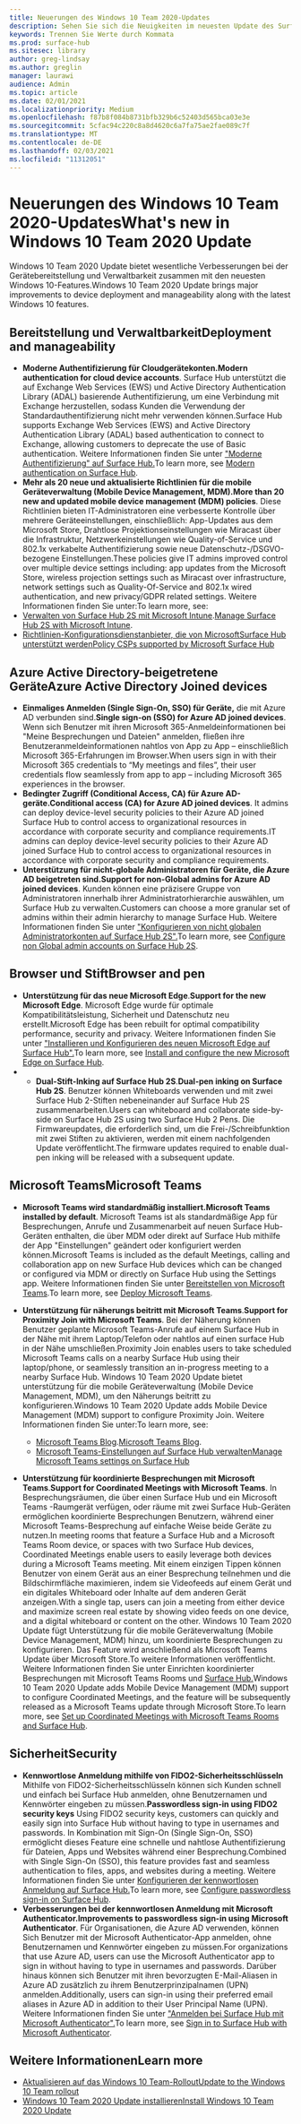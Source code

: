 ```yaml
---
title: Neuerungen des Windows 10 Team 2020-Updates
description: Sehen Sie sich die Neuigkeiten im neuesten Update des Surface Hub-Betriebssystems, Windows 10 Team 2020 Update, an.
keywords: Trennen Sie Werte durch Kommata
ms.prod: surface-hub
ms.sitesec: library
author: greg-lindsay
ms.author: greglin
manager: laurawi
audience: Admin
ms.topic: article
ms.date: 02/01/2021
ms.localizationpriority: Medium
ms.openlocfilehash: f87b8f084b8731bfb329b6c52403d565bca03e3e
ms.sourcegitcommit: 5cfac94c220c8a8d4620c6a7fa75ae2fae089c7f
ms.translationtype: MT
ms.contentlocale: de-DE
ms.lasthandoff: 02/03/2021
ms.locfileid: "11312051"
---
```

# <span data-ttu-id="21f7c-104">Neuerungen des Windows 10 Team 2020-Updates</span><span class="sxs-lookup"><span data-stu-id="21f7c-104">What's new in Windows 10 Team 2020 Update</span></span>

<span data-ttu-id="21f7c-105">Windows 10 Team 2020 Update bietet wesentliche Verbesserungen bei der Gerätebereitstellung und Verwaltbarkeit zusammen mit den neuesten Windows 10-Features.</span><span class="sxs-lookup"><span data-stu-id="21f7c-105">Windows 10 Team 2020 Update brings major improvements to device deployment and manageability along with the latest Windows 10 features.</span></span>

##  <span data-ttu-id="21f7c-106">Bereitstellung und Verwaltbarkeit</span><span class="sxs-lookup"><span data-stu-id="21f7c-106">Deployment and manageability</span></span>

- <span data-ttu-id="21f7c-107">**Moderne Authentifizierung für Cloudgerätekonten.**</span><span class="sxs-lookup"><span data-stu-id="21f7c-107">**Modern authentication for cloud device accounts**.</span></span> <span data-ttu-id="21f7c-108">Surface Hub unterstützt die auf Exchange Web Services (EWS) und Active Directory Authentication Library (ADAL) basierende Authentifizierung, um eine Verbindung mit Exchange herzustellen, sodass Kunden die Verwendung der Standardauthentifizierung nicht mehr verwenden können.</span><span class="sxs-lookup"><span data-stu-id="21f7c-108">Surface Hub supports Exchange Web Services (EWS) and Active Directory Authentication Library (ADAL) based authentication to connect to Exchange, allowing customers to deprecate the use of Basic authentication.</span></span> <span data-ttu-id="21f7c-109">Weitere Informationen finden Sie unter ["Moderne Authentifizierung" auf Surface Hub.](https://docs.microsoft.com/surface-hub/surface-hub-modern-auth)</span><span class="sxs-lookup"><span data-stu-id="21f7c-109">To learn more, see [Modern authentication on Surface Hub](https://docs.microsoft.com/surface-hub/surface-hub-modern-auth).</span></span>
- <span data-ttu-id="21f7c-110">**Mehr als 20 neue und aktualisierte Richtlinien für die mobile Geräteverwaltung (Mobile Device Management, MDM).**</span><span class="sxs-lookup"><span data-stu-id="21f7c-110">**More than 20 new and updated mobile device management (MDM) policies**.</span></span>      <span data-ttu-id="21f7c-111">Diese Richtlinien bieten IT-Administratoren eine verbesserte Kontrolle über mehrere Geräteeinstellungen, einschließlich: App-Updates aus dem Microsoft Store, Drahtlose Projektionseinstellungen wie Miracast über die Infrastruktur, Netzwerkeinstellungen wie Quality-of-Service und 802.1x verkabelte Authentifizierung sowie neue Datenschutz-/DSGVO-bezogene Einstellungen.</span><span class="sxs-lookup"><span data-stu-id="21f7c-111">These policies give IT admins improved control over multiple device settings including: app updates from the Microsoft Store, wireless projection settings such as Miracast over infrastructure, network settings such as Quality-Of-Service and 802.1x wired authentication, and new privacy/GDPR related settings.</span></span> <span data-ttu-id="21f7c-112">Weitere Informationen finden Sie unter:</span><span class="sxs-lookup"><span data-stu-id="21f7c-112">To learn more, see:</span></span> 
- <span data-ttu-id="21f7c-113">[Verwalten von Surface Hub 2S mit Microsoft Intune](surface-hub-2s-manage-intune.md).</span><span class="sxs-lookup"><span data-stu-id="21f7c-113">[Manage Surface Hub 2S with Microsoft Intune](surface-hub-2s-manage-intune.md).</span></span>
- [<span data-ttu-id="21f7c-114">Richtlinien-Konfigurationsdienstanbieter, die von MicrosoftSurface Hub unterstützt werden</span><span class="sxs-lookup"><span data-stu-id="21f7c-114">Policy CSPs supported by Microsoft Surface Hub</span></span>](https://docs.microsoft.com//windows/client-management/mdm/policy-csps-supported-by-surface-hub)

##  <span data-ttu-id="21f7c-115">Azure Active Directory-beigetretene Geräte</span><span class="sxs-lookup"><span data-stu-id="21f7c-115">Azure Active Directory Joined devices</span></span>

- <span data-ttu-id="21f7c-116">**Einmaliges Anmelden (Single Sign-On, SSO) für Geräte,** die mit Azure AD verbunden sind.</span><span class="sxs-lookup"><span data-stu-id="21f7c-116">**Single sign-on (SSO) for Azure AD joined devices**.</span></span> <span data-ttu-id="21f7c-117">Wenn sich Benutzer mit ihren Microsoft 365-Anmeldeinformationen bei "Meine Besprechungen und Dateien" anmelden, fließen ihre Benutzeranmeldeinformationen nahtlos von App zu App – einschließlich Microsoft 365-Erfahrungen im Browser.</span><span class="sxs-lookup"><span data-stu-id="21f7c-117">When users sign in with their Microsoft 365 credentials to “My meetings and files”, their user credentials flow seamlessly from app to app – including Microsoft 365 experiences in the browser.</span></span>
- <span data-ttu-id="21f7c-118">**Bedingter Zugriff (Conditional Access, CA) für Azure AD-geräte.**</span><span class="sxs-lookup"><span data-stu-id="21f7c-118">**Conditional access (CA) for Azure AD joined devices**.</span></span>       <span data-ttu-id="21f7c-119">It admins can deploy device-level security policies to their Azure AD joined Surface Hub to control access to organizational resources in accordance with corporate security and compliance requirements.</span><span class="sxs-lookup"><span data-stu-id="21f7c-119">IT admins can deploy device-level security policies to their Azure AD joined Surface Hub to control access to organizational resources in accordance with corporate security and compliance requirements.</span></span>
- <span data-ttu-id="21f7c-120">**Unterstützung für nicht-globale Administratoren für Geräte, die Azure AD beigetreten sind.**</span><span class="sxs-lookup"><span data-stu-id="21f7c-120">**Support for non-Global admins for Azure AD joined devices**.</span></span> <span data-ttu-id="21f7c-121">Kunden können eine präzisere Gruppe von Administratoren innerhalb ihrer Administratorhierarchie auswählen, um Surface Hub zu verwalten.</span><span class="sxs-lookup"><span data-stu-id="21f7c-121">Customers can choose a more granular set of admins within their admin hierarchy to manage Surface Hub.</span></span> <span data-ttu-id="21f7c-122">Weitere Informationen finden Sie unter ["Konfigurieren von nicht globalen Administratorkonten auf Surface Hub 2S".](surface-hub-2s-nonglobal-admin.md)</span><span class="sxs-lookup"><span data-stu-id="21f7c-122">To learn more, see [Configure non Global admin accounts on Surface Hub 2S](surface-hub-2s-nonglobal-admin.md).</span></span>


## <span data-ttu-id="21f7c-123">Browser und Stift</span><span class="sxs-lookup"><span data-stu-id="21f7c-123">Browser and pen</span></span>

- <span data-ttu-id="21f7c-124">**Unterstützung für das neue Microsoft Edge**.</span><span class="sxs-lookup"><span data-stu-id="21f7c-124">**Support for the new Microsoft Edge**.</span></span> <span data-ttu-id="21f7c-125">Microsoft Edge wurde für optimale Kompatibilitätsleistung, Sicherheit und Datenschutz neu erstellt.</span><span class="sxs-lookup"><span data-stu-id="21f7c-125">Microsoft Edge has been rebuilt for optimal compatibility performance, security and privacy.</span></span> <span data-ttu-id="21f7c-126">Weitere Informationen finden Sie unter ["Installieren und Konfigurieren des neuen Microsoft Edge auf Surface Hub".](https://docs.microsoft.com/surface-hub/surface-hub-install-chromium-edge)</span><span class="sxs-lookup"><span data-stu-id="21f7c-126">To learn more, see [Install and configure the new Microsoft Edge on Surface Hub](https://docs.microsoft.com/surface-hub/surface-hub-install-chromium-edge).</span></span>
- - <span data-ttu-id="21f7c-127">**Dual-Stift-Inking auf Surface Hub 2S**.</span><span class="sxs-lookup"><span data-stu-id="21f7c-127">**Dual-pen inking on Surface Hub 2S**.</span></span>   <span data-ttu-id="21f7c-128">Benutzer können Whiteboards verwenden und mit zwei Surface Hub 2-Stiften nebeneinander auf Surface Hub 2S zusammenarbeiten.</span><span class="sxs-lookup"><span data-stu-id="21f7c-128">Users can whiteboard and collaborate side-by-side on Surface Hub 2S using two Surface Hub 2 Pens.</span></span> <span data-ttu-id="21f7c-129">Die Firmwareupdates, die erforderlich sind, um die Frei-/Schreibfunktion mit zwei Stiften zu aktivieren, werden mit einem nachfolgenden Update veröffentlicht.</span><span class="sxs-lookup"><span data-stu-id="21f7c-129">The firmware updates required to enable dual-pen inking will be released with a subsequent update.</span></span>

## <span data-ttu-id="21f7c-130">Microsoft Teams</span><span class="sxs-lookup"><span data-stu-id="21f7c-130">Microsoft Teams</span></span>  

- <span data-ttu-id="21f7c-131">**Microsoft Teams wird standardmäßig installiert.**</span><span class="sxs-lookup"><span data-stu-id="21f7c-131">**Microsoft Teams installed by default**.</span></span>        <span data-ttu-id="21f7c-132">Microsoft Teams ist als standardmäßige App für Besprechungen, Anrufe und Zusammenarbeit auf neuen Surface Hub-Geräten enthalten, die über MDM oder direkt auf Surface Hub mithilfe der App "Einstellungen" geändert oder konfiguriert werden können.</span><span class="sxs-lookup"><span data-stu-id="21f7c-132">Microsoft Teams is included as the default Meetings, calling and collaboration app on new Surface Hub devices which can be changed or configured via MDM or directly on Surface Hub using the Settings app.</span></span> <span data-ttu-id="21f7c-133">Weitere Informationen finden Sie unter [Bereitstellen von Microsoft Teams](https://docs.microsoft.com/MicrosoftTeams/teams-surface-hub).</span><span class="sxs-lookup"><span data-stu-id="21f7c-133">To learn more, see [Deploy Microsoft Teams](https://docs.microsoft.com/MicrosoftTeams/teams-surface-hub).</span></span>
- <span data-ttu-id="21f7c-134">**Unterstützung für näherungs beitritt mit Microsoft Teams**.</span><span class="sxs-lookup"><span data-stu-id="21f7c-134">**Support for Proximity Join with Microsoft Teams**.</span></span>  <span data-ttu-id="21f7c-135">Bei der Näherung können Benutzer geplante Microsoft Teams-Anrufe auf einem Surface Hub in der Nähe mit ihrem Laptop/Telefon oder nahtlos auf einen surface Hub in der Nähe umschließen.</span><span class="sxs-lookup"><span data-stu-id="21f7c-135">Proximity Join enables users to take scheduled Microsoft Teams calls on a nearby Surface Hub using their laptop/phone, or seamlessly transition an in-progress meeting to a nearby Surface Hub.</span></span> <span data-ttu-id="21f7c-136">Windows 10 Team 2020 Update bietet unterstützung für die mobile Geräteverwaltung (Mobile Device Management, MDM), um den Näherungs beitritt zu konfigurieren.</span><span class="sxs-lookup"><span data-stu-id="21f7c-136">Windows 10 Team 2020 Update adds Mobile Device Management (MDM) support to configure Proximity Join.</span></span> <span data-ttu-id="21f7c-137">Weitere Informationen finden Sie unter:</span><span class="sxs-lookup"><span data-stu-id="21f7c-137">To learn more, see:</span></span> 

  - <span data-ttu-id="21f7c-138">[Microsoft Teams Blog](https://techcommunity.microsoft.com/t5/microsoft-teams-blog/microsoft-teams-devices-for-shared-spaces-july-and-august-update/ba-p/1604833).</span><span class="sxs-lookup"><span data-stu-id="21f7c-138">[Microsoft Teams Blog](https://techcommunity.microsoft.com/t5/microsoft-teams-blog/microsoft-teams-devices-for-shared-spaces-july-and-august-update/ba-p/1604833).</span></span> 
  - [<span data-ttu-id="21f7c-139">Microsoft Teams-Einstellungen auf Surface Hub verwalten</span><span class="sxs-lookup"><span data-stu-id="21f7c-139">Manage Microsoft Teams settings on Surface Hub</span></span>](https://docs.microsoft.com/microsoftteams/rooms/surface-hub-manage-config)

- <span data-ttu-id="21f7c-140">**Unterstützung für koordinierte Besprechungen mit Microsoft Teams**.</span><span class="sxs-lookup"><span data-stu-id="21f7c-140">**Support for Coordinated Meetings with Microsoft Teams**.</span></span> <span data-ttu-id="21f7c-141">In Besprechungsräumen, die über einen Surface Hub und ein Microsoft Teams -Raumgerät verfügen, oder räume mit zwei Surface Hub-Geräten ermöglichen koordinierte Besprechungen Benutzern, während einer Microsoft Teams-Besprechung auf einfache Weise beide Geräte zu nutzen.</span><span class="sxs-lookup"><span data-stu-id="21f7c-141">In meeting rooms that feature a Surface Hub and a Microsoft Teams Room device, or spaces with two Surface Hub devices, Coordinated Meetings enable users to easily leverage both devices during a Microsoft Teams meeting.</span></span> <span data-ttu-id="21f7c-142">Mit einem einzigen Tippen können Benutzer von einem Gerät aus an einer Besprechung teilnehmen und die Bildschirmfläche maximieren, indem sie Videofeeds auf einem Gerät und ein digitales Whiteboard oder Inhalte auf dem anderen Gerät anzeigen.</span><span class="sxs-lookup"><span data-stu-id="21f7c-142">With a single tap, users can join a meeting from either device and maximize screen real estate by showing video feeds on one device, and a digital whiteboard or content on the other.</span></span> <span data-ttu-id="21f7c-143">Windows 10 Team 2020 Update fügt Unterstützung für die mobile Geräteverwaltung (Mobile Device Management, MDM) hinzu, um koordinierte Besprechungen zu konfigurieren. Das Feature wird anschließend als Microsoft Teams Update über Microsoft Store.To weitere Informationen veröffentlicht. Weitere Informationen finden Sie unter Einrichten koordinierter Besprechungen mit Microsoft Teams Rooms und [Surface Hub.](https://docs.microsoft.com/microsoftteams/rooms/coordinated-meetings)</span><span class="sxs-lookup"><span data-stu-id="21f7c-143">Windows 10 Team 2020 Update adds Mobile Device Management (MDM) support to configure Coordinated Meetings, and the feature will be subsequently released as a Microsoft Teams update through Microsoft Store.To learn more, see [Set up Coordinated Meetings with Microsoft Teams Rooms and Surface Hub](https://docs.microsoft.com/microsoftteams/rooms/coordinated-meetings).</span></span>

## <span data-ttu-id="21f7c-144">Sicherheit</span><span class="sxs-lookup"><span data-stu-id="21f7c-144">Security</span></span>

- <span data-ttu-id="21f7c-145">**Kennwortlose Anmeldung mithilfe von FIDO2-Sicherheitsschlüsseln**     Mithilfe von FIDO2-Sicherheitsschlüsseln können sich Kunden schnell und einfach bei Surface Hub anmelden, ohne Benutzernamen und Kennwörter eingeben zu müssen.</span><span class="sxs-lookup"><span data-stu-id="21f7c-145">**Passwordless sign-in using FIDO2 security keys**     Using FIDO2 security keys, customers can quickly and easily sign into Surface Hub without having to type in usernames and passwords.</span></span> <span data-ttu-id="21f7c-146">In Kombination mit Sign-On (Single Sign-On, SSO) ermöglicht dieses Feature eine schnelle und nahtlose Authentifizierung für Dateien, Apps und Websites während einer Besprechung.</span><span class="sxs-lookup"><span data-stu-id="21f7c-146">Combined with Single Sign-On (SSO), this feature provides fast and seamless authentication to files, apps, and websites during a meeting.</span></span> <span data-ttu-id="21f7c-147">Weitere Informationen finden Sie unter [Konfigurieren der kennwortlosen Anmeldung auf Surface Hub.](https://docs.microsoft.com/surface-hub/surface-hub-2s-phone-authenticate)</span><span class="sxs-lookup"><span data-stu-id="21f7c-147">To learn more, see [Configure passwordless sign-in on Surface Hub](https://docs.microsoft.com/surface-hub/surface-hub-2s-phone-authenticate).</span></span>
- <span data-ttu-id="21f7c-148">**Verbesserungen bei der kennwortlosen Anmeldung mit Microsoft Authenticator.**</span><span class="sxs-lookup"><span data-stu-id="21f7c-148">**Improvements to passwordless sign-in using Microsoft Authenticator**.</span></span>  <span data-ttu-id="21f7c-149">Für Organisationen, die Azure AD verwenden, können Sich Benutzer mit der Microsoft Authenticator-App anmelden, ohne Benutzernamen und Kennwörter eingeben zu müssen.</span><span class="sxs-lookup"><span data-stu-id="21f7c-149">For organizations that use Azure AD, users can use the Microsoft Authenticator app to sign in without having to type in usernames and passwords.</span></span> <span data-ttu-id="21f7c-150">Darüber hinaus können sich Benutzer mit ihren bevorzugten E-Mail-Aliasen in Azure AD zusätzlich zu ihrem Benutzerprinzipalnamen (UPN) anmelden.</span><span class="sxs-lookup"><span data-stu-id="21f7c-150">Additionally, users can sign-in using their preferred email aliases in Azure AD in addition to their User Principal Name (UPN).</span></span> <span data-ttu-id="21f7c-151">Weitere Informationen finden Sie unter ["Anmelden bei Surface Hub mit Microsoft Authenticator".](https://docs.microsoft.com/surface-hub/surface-hub-authenticator-app)</span><span class="sxs-lookup"><span data-stu-id="21f7c-151">To learn more, see [Sign in to Surface Hub with Microsoft Authenticator](https://docs.microsoft.com/surface-hub/surface-hub-authenticator-app).</span></span>


## <span data-ttu-id="21f7c-152">Weitere Informationen</span><span class="sxs-lookup"><span data-stu-id="21f7c-152">Learn more</span></span>

- [<span data-ttu-id="21f7c-153">Aktualisieren auf das Windows 10 Team-Rollout</span><span class="sxs-lookup"><span data-stu-id="21f7c-153">Update to the Windows 10 Team rollout</span></span>](https://techcommunity.microsoft.com/t5/surface-it-pro-blog/update-to-the-windows-10-team-rollout/ba-p/1669655)
- [<span data-ttu-id="21f7c-154">Windows 10 Team 2020 Update installieren</span><span class="sxs-lookup"><span data-stu-id="21f7c-154">Install Windows 10 Team 2020 Update</span></span>](surface-hub-2020-update.md)  
 
